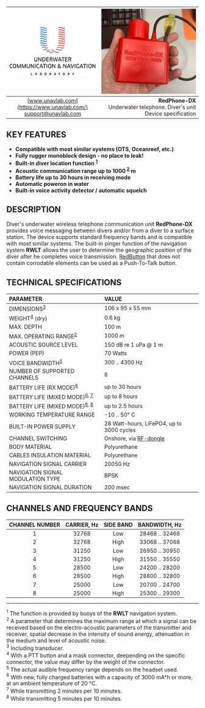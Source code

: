 <div style="page-break-after: always;"></div>

| ![logo](/documentation/sm_logo.png) | ![RedPhone-DX](/documentation/redphone_dx.png) |
| :---: | ---: |
| [www.unavlab.com](https://www.unavlab.com/) <br/> [support@unavlab.com](mailto:support@unavlab.com) | **RedPhone-DX** <br/> Underwater telephone. Diver's unit <br/> Device specification |

## KEY FEATURES

* **Compatible with most similar systems (OTS, Oceanreef, etc.)**
* **Fully rugger monoblock design - no place to leak!**
* **Built-in diver location function <sup>[1](#footnote1)</sup>**
* **Acoustic communication range up to 1000 <sup>[2](#footnote2)</sup> m**
* **Battery life up to 30 hours in receiving mode**
* **Automatic poweron in water**
* **Built-in voice activity detector / automatic squelch**

## DESCRIPTION

Diver's underwater wireless telephone communication unit **RedPhone-DX** provides voice messaging between divers and/or from a diver to a surface station. The device supports standard frequency bands and is compatible with most similar systems. The built-in pinger function of the navigation system **RWLT** allows the user to determine the geographic position of the diver after he completes voice transmission.
[RedButton](https://docs.unavlab.com/documentation/EN/Accessories/RedButton_Specification_en.html) that does not contain corrodable elements can be used as a Push-To-Talk button.

<div style="page-break-after: always;"></div>

## TECHNICAL SPECIFICATIONS

| PARAMETER | VALUE |
| :--- | :--- |
| DIMENSIONS<sup>[3](#footnote3)</sup> | 106 x 95 x 55 mm |
| WEIGHT<sup>[4](#footnote4)</sup> (dry) | 0.6 kg |
| MAX. DEPTH | 100 m |
| MAX. OPERATING RANGE<sup>[2](#footnote2)</sup> | 1000 m |
| ACOUSTIC SOURCE LEVEL | 150 dB re 1 uPa @ 1 m |
| POWER (PEP) | 70 Watts |
| VOICE BANDWIDTH<sup>[5](#footnote5)</sup> | 300 .. 4300 Hz |
| NUMBER OF SUPPORTED CHANNELS | 8 |
| BATTERY LIFE (RX MODE)<sup>[6](#footnote6)</sup> | up to 30 hours |
| BATTERY LIFE (MIXED MODE)<sup>[6](#footnote6), [7](#footnote7)</sup> | up to 8 hours |
| BATTERY LIFE (MIXED MODE)<sup>[6](#footnote6), [8](#footnote8)</sup> | up to 2.5 hours |
| WORKING TEMPERATURE RANGE | -10 .. 50° С |
| BUILT-IN POWER SUPPLY | 28 Watt-hours, LiFePO4, up to 3000 cycles |
| CHANNEL SWITCHING | Onshore, via [RF-dongle](RedPhone_RF_Dongle_Specification_en.md) |
| BODY MATERIAL | Polyurethane |
| CABLES INSULATION MATERIAL | Polyurethane |
| NAVIGATION SIGNAL CARRIER | 20050 Hz |
| NAVIGATION SIGNAL MODULATION TYPE | BPSK |
| NAVIGATION SIGNAL DURATION | 200 msec |

<div style="page-break-after: always;"></div>

## CHANNELS AND FREQUENCY BANDS

| CHANNEL NUMBER | CARRIER, Hz | SIDE BAND | BANDWIDTH, Hz |
| :---: | :---: | :---: | :---: |
| 1 | 32768 | Low | 28468 .. 32468 |
| 2 | 32768 | High | 33068 .. 37068 |
| 3 | 31250 | Low | 26950 .. 30950 |
| 4 | 31250 | High | 31550 .. 35550 |
| 5 | 28500 | Low | 24200 .. 28200 |
| 6 | 28500 | High | 28800 .. 32800 |
| 7 | 25000 | Low | 20700 .. 24700 |
| 8 | 25000 | High | 25300 .. 29300 |

________________
<a name="footnote1"><sup>1</sup></a> The function is provided by buoys of the **RWLT** navigation system.  
<a name="footnote2"><sup>2</sup></a> A parameter that determines the maximum range at which a signal can be received based on the electro-acoustic parameters of the transmitter and receiver, spatial decrease in the intensity of sound energy, attenuation in the medium and level of acoustic noise.  
<a name="footnote3"><sup>3</sup></a> Including transducer.  
<a name="footnote4"><sup>4</sup></a> With a PTT button and a mask connector, deepending on the specific connector, the value may differ by the weight of the connector.  
<a name="footnote5"><sup>5</sup></a> The actual audible frequency range depends on the headset used.  
<a name="footnote6"><sup>6</sup></a> With new, fully charged batteries with a capacity of 3000 mA\*h or more, at an ambient temperature of 20 °C.  
<a name="footnote7"><sup>7</sup></a> While transmitting 2 minutes per 10 minutes.  
<a name="footnote8"><sup>8</sup></a> While transmitting 5 minutes per 10 minutes. 

<div style="page-break-after: always;"></div>

